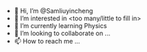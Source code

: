 - 👋 Hi, I’m @Samliuyincheng
- 👀 I’m interested in <too many/little to fill in>
- 🌱 I’m currently learning Physics
- 💞️ I’m looking to collaborate on ...
- 📫 How to reach me ...

<!---
Samliuyincheng/Samliuyincheng is a ✨ special ✨ repository because its `README.md` (this file) appears on your GitHub profile.
You can click the Preview link to take a look at your changes.
--->
